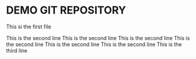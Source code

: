 # DEMO GIT REPOSITORY
This si the first file

This is the second line
This is the second line
This is the second line
This is the second line
This is the second line
This is the second line
This is the third line